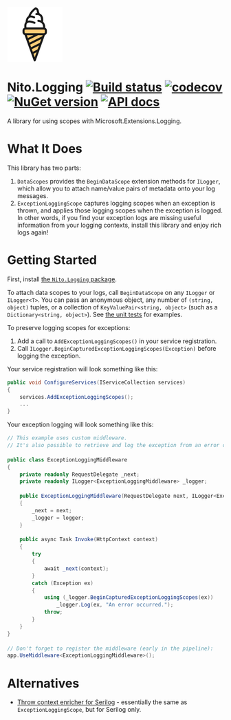 ![Logo](src/icon.png)

# Nito.Logging [![Build status](https://github.com/StephenCleary/Logging/workflows/Build/badge.svg)](https://github.com/StephenCleary/Logging/actions?query=workflow%3ABuild) [![codecov](https://codecov.io/gh/StephenCleary/Logging/branch/master/graph/badge.svg)](https://codecov.io/gh/StephenCleary/Logging) [![NuGet version](https://badge.fury.io/nu/Nito.Logging.svg)](https://www.nuget.org/packages/Nito.Logging) [![API docs](https://img.shields.io/badge/API-dotnetapis-blue.svg)](http://dotnetapis.com/pkg/Nito.Logging)

A library for using scopes with Microsoft.Extensions.Logging.

# What It Does

This library has two parts:
1. `DataScopes` provides the `BeginDataScope` extension methods for `ILogger`, which allow you to attach name/value pairs of metadata onto your log messages.
1. `ExceptionLoggingScope` captures logging scopes when an exception is thrown, and applies those logging scopes when the exception is logged. In other words, if you find your exception logs are missing useful information from your logging contexts, install this library and enjoy rich logs again!

# Getting Started

First, install [the `Nito.Logging` package](https://www.nuget.org/packages/Nito.Logging).

To attach data scopes to your logs, call `BeginDataScope` on any `ILogger` or `ILogger<T>`. You can pass an anonymous object, any number of `(string, object)` tuples, or a collection of `KeyValuePair<string, object>` (such as a `Dictionary<string, object>`). See [the unit tests](https://github.com/StephenCleary/Logging/blob/master/test/DataScopesUnitTests/BasicUsageUnitTests.cs) for examples.

To preserve logging scopes for exceptions:
1. Add a call to `AddExceptionLoggingScopes()` in your service registration.
1. Call `ILogger.BeginCapturedExceptionLoggingScopes(Exception)` before logging the exception.

Your service registration will look something like this:

```C#
public void ConfigureServices(IServiceCollection services)
{
    services.AddExceptionLoggingScopes();
    ...
}
```

Your exception logging will look something like this:

```C#
// This example uses custom middleware.
// It's also possible to retrieve and log the exception from an error controller if using the standard exception handling middleware.

public class ExceptionLoggingMiddleware
{
    private readonly RequestDelegate _next;
    private readonly ILogger<ExceptionLoggingMiddleware> _logger;

    public ExceptionLoggingMiddleware(RequestDelegate next, ILogger<ExceptionLoggingMiddleware> logger)
    {
        _next = next;
        _logger = logger;
    }

    public async Task Invoke(HttpContext context)
    {
        try
        {
            await _next(context);
        }
        catch (Exception ex)
        {
            using (_logger.BeginCapturedExceptionLoggingScopes(ex))
                _logger.Log(ex, "An error occurred.");
            throw;
        }
    }
}

// Don't forget to register the middleware (early in the pipeline):
app.UseMiddleware<ExceptionLoggingMiddleware>();
```

# Alternatives

- [Throw context enricher for Serilog](https://github.com/Tolyandre/serilog-throw-context-enricher) - essentially the same as `ExceptionLoggingScope`, but for Serilog only.
